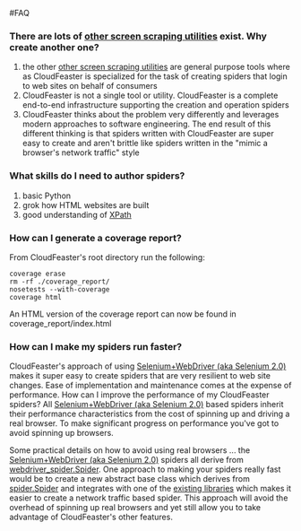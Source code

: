 #FAQ

### There are lots of [other screen scraping utilities](other_screen_screen_scapers.md) exist. Why create another one?

1. the other
[other screen scraping utilities](other_screen_screen_scapers.md)
are general purpose tools where as CloudFeaster is specialized for
the task of creating spiders that login to web
sites on behalf of consumers
1. CloudFeaster is not a single tool or utility. CloudFeaster is
a complete end-to-end infrastructure supporting the creation and
operation spiders
1. CloudFeaster thinks about the problem very differently and
leverages modern approaches to software engineering. The
end result of this different thinking is that spiders written
with CloudFeaster are super easy to create and aren't brittle like
spiders written in the "mimic a browser's network traffic" style

### What skills do I need to author spiders?
1. basic Python
1. grok how HTML websites are built
1. good understanding of [XPath](http://en.wikipedia.org/wiki/XPath)

### How can I generate a coverage report?
From CloudFeaster's root directory run the following:
~~~~~
coverage erase
rm -rf ./coverage_report/
nosetests --with-coverage
coverage html
~~~~~
An HTML version of the coverage report can now be found in coverage_report/index.html

### How can I make my spiders run faster?

CloudFeaster's approach of using [Selenium+WebDriver (aka Selenium 2.0)](http://www.seleniumhq.org/projects/webdriver/) makes it super easy to create spiders that are very resilient to web site changes. Ease of implementation and maintenance comes at the expense of performance. How can I improve the performance of my CloudFeaster spiders?
All [Selenium+WebDriver (aka Selenium 2.0)](http://www.seleniumhq.org/projects/webdriver/) based
spiders inherit their performance characteristics from the cost of spinning up and driving a real browser. To make significant progress on performance you've got to avoid spinning up browsers.

Some practical details on how to avoid using real browsers ... the [Selenium+WebDriver (aka Selenium 2.0)](http://www.seleniumhq.org/projects/webdriver/) spiders all derive from [webdriver_spider.Spider](https://github.com/simonsdave/clf/blob/master/clf/webdriver_spider.py#L29).
One approach to making your spiders really fast would be to create a new abstract base class which derives from [spider.Spider](https://github.com/simonsdave/clf/blob/master/clf/spider.py#L22) and integrates with one of the [existing libraries](https://github.com/simonsdave/clf/wiki/Other-Web-Scraping-Utilities-&-Approaches#utilities) which makes it easier to create a network traffic based spider. This approach will avoid the overhead of spinning up real browsers and yet still allow you to take advantage of CloudFeaster's other features.
